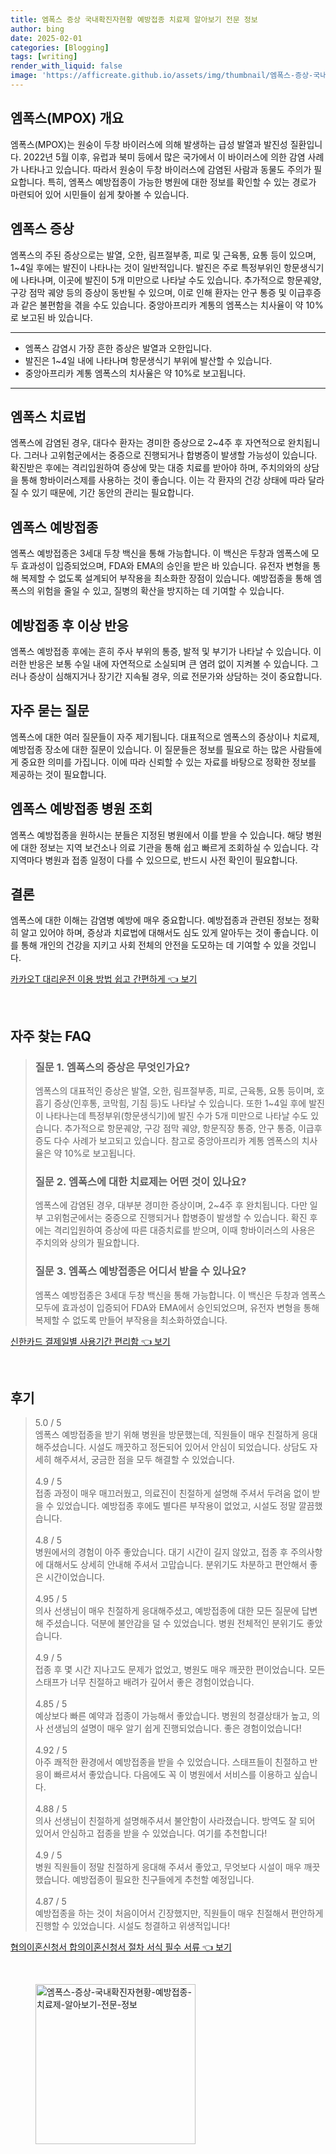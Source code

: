 ```yaml
---
title: 엠폭스 증상 국내확진자현황 예방접종 치료제 알아보기 전문 정보
author: bing
date: 2025-02-01
categories: [Blogging]
tags: [writing]
render_with_liquid: false
image: 'https://afficreate.github.io/assets/img/thumbnail/엠폭스-증상-국내확진자현황-예방접종-치료제-알아보기-전문-정보.webp'
---
```



<h2 id='엠폭스_개요'>엠폭스(MPOX) 개요</h2>

<p>엠폭스(MPOX)는 원숭이 두창 바이러스에 의해 발생하는 급성 발열과 발진성 질환입니다. 2022년 5월 이후, 유럽과 북미 등에서 많은 국가에서 이 바이러스에 의한 감염 사례가 나타나고 있습니다. 따라서 원숭이 두창 바이러스에 감염된 사람과 동물도 주의가 필요합니다. 특히, 엠폭스 예방접종이 가능한 병원에 대한 정보를 확인할 수 있는 경로가 마련되어 있어 시민들이 쉽게 찾아볼 수 있습니다.</p>

<h2 id='엠폭스_증상'>엠폭스 증상</h2>

<p>엠폭스의 주된 증상으로는 발열, 오한, 림프절부종, 피로 및 근육통, 요통 등이 있으며, 1~4일 후에는 발진이 나타나는 것이 일반적입니다. 발진은 주로 특정부위인 항문생식기에 나타나며, 이곳에 발진이 5개 미만으로 나타날 수도 있습니다. 추가적으로 항문궤양, 구강 점막 궤양 등의 증상이 동반될 수 있으며, 이로 인해 환자는 안구 통증 및 이급후증과 같은 불편함을 겪을 수도 있습니다. 중앙아프리카 계통의 엠폭스는 치사율이 약 10%로 보고된 바 있습니다.</p>

<hr />

<ul>
    <li>엠폭스 감염시 가장 흔한 증상은 발열과 오한입니다.</li>
    <li>발진은 1~4일 내에 나타나며 항문생식기 부위에 발산할 수 있습니다.</li>
    <li>중앙아프리카 계통 엠폭스의 치사율은 약 10%로 보고됩니다.</li>
</ul>

<hr />

<h2 id='엠폭스_치료법'>엠폭스 치료법</h2>

<p>엠폭스에 감염된 경우, 대다수 환자는 경미한 증상으로 2~4주 후 자연적으로 완치됩니다. 그러나 고위험군에서는 중증으로 진행되거나 합병증이 발생할 가능성이 있습니다. 확진받은 후에는 격리입원하여 증상에 맞는 대증 치료를 받아야 하며, 주치의와의 상담을 통해 항바이러스제를 사용하는 것이 좋습니다. 이는 각 환자의 건강 상태에 따라 달라질 수 있기 때문에, 기간 동안의 관리는 필요합니다.</p>

<h2 id='엠폭스_예방접종'>엠폭스 예방접종</h2>

<p>엠폭스 예방접종은 3세대 두창 백신을 통해 가능합니다. 이 백신은 두창과 엠폭스에 모두 효과성이 입증되었으며, FDA와 EMA의 승인을 받은 바 있습니다. 유전자 변형을 통해 복제할 수 없도록 설계되어 부작용을 최소화한 장점이 있습니다. 예방접종을 통해 엠폭스의 위험을 줄일 수 있고, 질병의 확산을 방지하는 데 기여할 수 있습니다.</p>

<h2 id='예방접종_이상반응'>예방접종 후 이상 반응</h2>

<p>엠폭스 예방접종 후에는 흔히 주사 부위의 통증, 발적 및 부기가 나타날 수 있습니다. 이러한 반응은 보통 수일 내에 자연적으로 소실되며 큰 염려 없이 지켜볼 수 있습니다. 그러나 증상이 심해지거나 장기간 지속될 경우, 의료 전문가와 상담하는 것이 중요합니다.</p>

<h2 id='자주_묻는_질문'>자주 묻는 질문</h2>

<p>엠폭스에 대한 여러 질문들이 자주 제기됩니다. 대표적으로 엠폭스의 증상이나 치료제, 예방접종 장소에 대한 질문이 있습니다. 이 질문들은 정보를 필요로 하는 많은 사람들에게 중요한 의미를 가집니다. 이에 따라 신뢰할 수 있는 자료를 바탕으로 정확한 정보를 제공하는 것이 필요합니다.</p>

<h2 id='엠폭스_예방접종_병원'>엠폭스 예방접종 병원 조회</h2>

<p>엠폭스 예방접종을 원하시는 분들은 지정된 병원에서 이를 받을 수 있습니다. 해당 병원에 대한 정보는 지역 보건소나 의료 기관을 통해 쉽고 빠르게 조회하실 수 있습니다. 각 지역마다 병원과 접종 일정이 다를 수 있으므로, 반드시 사전 확인이 필요합니다.</p>

<h2 id='결론'>결론</h2>

<p>엠폭스에 대한 이해는 감염병 예방에 매우 중요합니다. 예방접종과 관련된 정보는 정확히 알고 있어야 하며, 증상과 치료법에 대해서도 심도 있게 알아두는 것이 좋습니다. 이를 통해 개인의 건강을 지키고 사회 전체의 안전을 도모하는 데 기여할 수 있을 것입니다.</p>


<p><a class="click-button" title="카카오T 대리운전 이용 방법 쉽고 간편하게" href="https://afficreate.github.io/posts/%EC%B9%B4%EC%B9%B4%EC%98%A4T-%EB%8C%80%EB%A6%AC%EC%9A%B4%EC%A0%84-%EC%9D%B4%EC%9A%A9-%EB%B0%A9%EB%B2%95-%EC%89%BD%EA%B3%A0-%EA%B0%84%ED%8E%B8%ED%95%98%EA%B2%8C/" rel="dofollow">카카오T 대리운전 이용 방법 쉽고 간편하게 👈 보기</a></p><br>
<h2 id='자주_찾는_FAQ'>자주 찾는 FAQ</h2>
<div itemscope="" itemtype="https://schema.org/FAQPage"> 
<blockquote> 
<div itemscope="" itemprop="mainEntity" itemtype="https://schema.org/Question"> 
<h3 itemprop="name">질문 1. 엠폭스의 증상은 무엇인가요?</h3> 
<div itemscope="" itemprop="acceptedAnswer" itemtype="https://schema.org/Answer"> 
<span itemprop="text"> 
<p>엠폭스의 대표적인 증상은 발열, 오한, 림프절부종, 피로, 근육통, 요통 등이며, 호흡기 증상(인후통, 코막힘, 기침 등)도 나타날 수 있습니다. 또한 1~4일 후에 발진이 나타나는데 특정부위(항문생식기)에 발진 수가 5개 미만으로 나타날 수도 있습니다. 추가적으로 항문궤양, 구강 점막 궤양, 항문직장 통증, 안구 통증, 이급후증도 다수 사례가 보고되고 있습니다. 참고로 중앙아프리카 계통 엠폭스의 치사율은 약 10%로 보고됩니다.</p> 
</span> 
</div> 
</div> 
<div itemscope="" itemprop="mainEntity" itemtype="https://schema.org/Question"> 
<h3 itemprop="name">질문 2. 엠폭스에 대한 치료제는 어떤 것이 있나요?</h3> 
<div itemscope="" itemprop="acceptedAnswer" itemtype="https://schema.org/Answer"> 
<span itemprop="text"> 
<p>엠폭스에 감염된 경우, 대부분 경미한 증상이며, 2~4주 후 완치됩니다. 다만 일부 고위험군에서는 중증으로 진행되거나 합병증이 발생할 수 있습니다. 확진 후에는 격리입원하여 증상에 따른 대증치료를 받으며, 이때 항바이러스의 사용은 주치의와 상의가 필요합니다.</p> 
</span> 
</div> 
</div> 
<div itemscope="" itemprop="mainEntity" itemtype="https://schema.org/Question"> 
<h3 itemprop="name">질문 3. 엠폭스 예방접종은 어디서 받을 수 있나요?</h3> 
<div itemscope="" itemprop="acceptedAnswer" itemtype="https://schema.org/Answer"> 
<span itemprop="text"> 
<p>엠폭스 예방접종은 3세대 두창 백신을 통해 가능합니다. 이 백신은 두창과 엠폭스 모두에 효과성이 입증되어 FDA와 EMA에서 승인되었으며, 유전자 변형을 통해 복제할 수 없도록 만들어 부작용을 최소화하였습니다.</p> 
</span> 
</div> 
</div> 
</blockquote> 
</div>
<p><a class="click-button" title="신한카드 결제일별 사용기간 편리함" href="https://afficreate.github.io/posts/%EC%8B%A0%ED%95%9C%EC%B9%B4%EB%93%9C-%EA%B2%B0%EC%A0%9C%EC%9D%BC%EB%B3%84-%EC%82%AC%EC%9A%A9%EA%B8%B0%EA%B0%84-%ED%8E%B8%EB%A6%AC%ED%95%A8/" rel="dofollow">신한카드 결제일별 사용기간 편리함 👈 보기</a></p><br>
<h2 id='후기'>후기</h2>
<div itemscope itemtype="https://schema.org/Product">
  <blockquote>
  <div itemprop="review" itemscope itemtype="https://schema.org/Review">
      <div itemprop="reviewRating" itemscope itemtype="https://schema.org/Rating"> <span itemprop="ratingValue">5.0</span> / <span itemprop="bestRating">5</span> </div>
      <span itemprop="reviewBody">엠폭스 예방접종을 받기 위해 병원을 방문했는데, 직원들이 매우 친절하게 응대해주셨습니다. 시설도 깨끗하고 정돈되어 있어서 안심이 되었습니다. 상담도 자세히 해주셔서, 궁금한 점을 모두 해결할 수 있었습니다.</span>
  </div>
  <br>
  <div itemprop="review" itemscope itemtype="https://schema.org/Review">
      <div itemprop="reviewRating" itemscope itemtype="https://schema.org/Rating"> <span itemprop="ratingValue">4.9</span> / <span itemprop="bestRating">5</span> </div>
      <span itemprop="reviewBody">접종 과정이 매우 매끄러웠고, 의료진이 친절하게 설명해 주셔서 두려움 없이 받을 수 있었습니다. 예방접종 후에도 별다른 부작용이 없었고, 시설도 정말 깔끔했습니다.</span>
  </div>
  <br>
  <div itemprop="review" itemscope itemtype="https://schema.org/Review">
      <div itemprop="reviewRating" itemscope itemtype="https://schema.org/Rating"> <span itemprop="ratingValue">4.8</span> / <span itemprop="bestRating">5</span> </div>
      <span itemprop="reviewBody">병원에서의 경험이 아주 좋았습니다. 대기 시간이 길지 않았고, 접종 후 주의사항에 대해서도 상세히 안내해 주셔서 고맙습니다. 분위기도 차분하고 편안해서 좋은 시간이었습니다.</span>
  </div>
  <br>
  <div itemprop="review" itemscope itemtype="https://schema.org/Review">
      <div itemprop="reviewRating" itemscope itemtype="https://schema.org/Rating"> <span itemprop="ratingValue">4.95</span> / <span itemprop="bestRating">5</span> </div>
      <span itemprop="reviewBody">의사 선생님이 매우 친절하게 응대해주셨고, 예방접종에 대한 모든 질문에 답변해 주셨습니다. 덕분에 불안감을 덜 수 있었습니다. 병원 전체적인 분위기도 좋았습니다.</span>
  </div>
  <br>
  <div itemprop="review" itemscope itemtype="https://schema.org/Review">
      <div itemprop="reviewRating" itemscope itemtype="https://schema.org/Rating"> <span itemprop="ratingValue">4.9</span> / <span itemprop="bestRating">5</span> </div>
      <span itemprop="reviewBody">접종 후 몇 시간 지나고도 문제가 없었고, 병원도 매우 깨끗한 편이었습니다. 모든 스태프가 너무 친절하고 배려가 깊어서 좋은 경험이었습니다.</span>
  </div>
  <br>
  <div itemprop="review" itemscope itemtype="https://schema.org/Review">
      <div itemprop="reviewRating" itemscope itemtype="https://schema.org/Rating"> <span itemprop="ratingValue">4.85</span> / <span itemprop="bestRating">5</span> </div>
      <span itemprop="reviewBody">예상보다 빠른 예약과 접종이 가능해서 좋았습니다. 병원의 청결상태가 높고, 의사 선생님의 설명이 매우 알기 쉽게 진행되었습니다. 좋은 경험이었습니다!</span>
  </div>
  <br>
  <div itemprop="review" itemscope itemtype="https://schema.org/Review">
      <div itemprop="reviewRating" itemscope itemtype="https://schema.org/Rating"> <span itemprop="ratingValue">4.92</span> / <span itemprop="bestRating">5</span> </div>
      <span itemprop="reviewBody">아주 쾌적한 환경에서 예방접종을 받을 수 있었습니다. 스태프들이 친절하고 반응이 빠르셔서 좋았습니다. 다음에도 꼭 이 병원에서 서비스를 이용하고 싶습니다.</span>
  </div>
  <br>
  <div itemprop="review" itemscope itemtype="https://schema.org/Review">
      <div itemprop="reviewRating" itemscope itemtype="https://schema.org/Rating"> <span itemprop="ratingValue">4.88</span> / <span itemprop="bestRating">5</span> </div>
      <span itemprop="reviewBody">의사 선생님이 친절하게 설명해주셔서 불안함이 사라졌습니다. 방역도 잘 되어 있어서 안심하고 접종을 받을 수 있었습니다. 여기를 추천합니다!</span>
  </div>
  <br>
  <div itemprop="review" itemscope itemtype="https://schema.org/Review">
      <div itemprop="reviewRating" itemscope itemtype="https://schema.org/Rating"> <span itemprop="ratingValue">4.9</span> / <span itemprop="bestRating">5</span> </div>
      <span itemprop="reviewBody">병원 직원들이 정말 친절하게 응대해 주셔서 좋았고, 무엇보다 시설이 매우 깨끗했습니다. 예방접종이 필요한 친구들에게 추천할 예정입니다.</span>
  </div>
  <br>
  <div itemprop="review" itemscope itemtype="https://schema.org/Review">
      <div itemprop="reviewRating" itemscope itemtype="https://schema.org/Rating"> <span itemprop="ratingValue">4.87</span> / <span itemprop="bestRating">5</span> </div>
      <span itemprop="reviewBody">예방접종을 하는 것이 처음이어서 긴장했지만, 직원들이 매우 친절해서 편안하게 진행할 수 있었습니다. 시설도 청결하고 위생적입니다!</span>
  </div>
  </blockquote>
</div>
<p><a class="click-button" title="협의이혼신청서 합의이혼신청서 절차 서식 필수 서류" href="https://afficreate.github.io/posts/%ED%98%91%EC%9D%98%EC%9D%B4%ED%98%BC%EC%8B%A0%EC%B2%AD%EC%84%9C-%ED%95%A9%EC%9D%98%EC%9D%B4%ED%98%BC%EC%8B%A0%EC%B2%AD%EC%84%9C-%EC%A0%88%EC%B0%A8-%EC%84%9C%EC%8B%9D-%ED%95%84%EC%88%98-%EC%84%9C%EB%A5%98/" rel="dofollow">협의이혼신청서 합의이혼신청서 절차 서식 필수 서류 👈 보기</a></p><br>
<figure class="image"><img src="https://afficreate.github.io/assets/img/thumbnail/엠폭스-증상-국내확진자현황-예방접종-치료제-알아보기-전문-정보.webp" alt="엠폭스-증상-국내확진자현황-예방접종-치료제-알아보기-전문-정보" width="256" height="256"></figure>